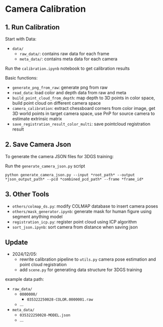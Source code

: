 # Camera Calibration

## 1. Run Calibration


Start with Data:
- `data/`
    - `raw_data/`: contains raw data for each frame
    - `meta_data/`: contains meta data for each camera

Run the `calibration.ipynb` notebook to get calibration results

Basic functions:
- `generate_png_from_raw`: generate png from raw
- `read_data`: load color and depth data from raw and meta
- `build_point_cloud_from_depth`: map depth to 3D points in color space, build point cloud on different camera space
- `camera_calibration`: extract chessboard corners from color image, get 3D world points in target camera space, 
use PnP for source camera to estimate extrinsic matrix
- `save_registration_result_color_multi`: save pointcloud registration result

## 2. Save Camera Json
To generate the camera JSON files for 3DGS training:

Run the `generate_camera_json.py` script

   ```
   python generate_camera_json.py --input *root_path* --output *json_output_path* --pcd *combined_pcd_path* --frame *frame_id*
   ```

## 3. Other Tools
- `others/colmap_ds.py`: modify COLMAP database to insert camera poses
- `others/mask_generator.ipynb`: generate mask for human figure using segment anything model
- `registration_icp.py`: register point cloud using ICP algorithm
- `sort_json.ipynb`: sort camera from distance when saving json

## Update
- 2024/12/05: 
    - rewrite calibration pipeline to `utils.py` camera pose estimation and point cloud registration
    - add `scene.py` for generating data structure for 3DGS training


example data path:
- `raw_data/`
    - `0000000/`
        - `035322250028-COLOR.0000001.raw`
    - ...
- `meta_data/`
    - `035322250028-MODEL.json`
    - ...